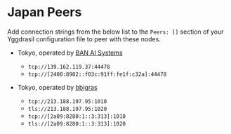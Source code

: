 # Japan Peers

Add connection strings from the below list to the `Peers: []` section of your
Yggdrasil configuration file to peer with these nodes.

* Tokyo, operated by [BAN AI Systems](https://ban.ai/)
  * `tcp://139.162.119.37:44478`
  * `tcp://[2400:8902::f03c:91ff:fe1f:c32a]:44478`

* Tokyo, operated by [bbigras](https://matrix.to/#/@bbigras:matrix.org)
  * `tcp://213.188.197.95:1010`
  * `tls://213.188.197.95:1020`
  * `tcp://[2a09:8280:1::3:313]:1010`
  * `tls://[2a09:8280:1::3:313]:1020`
